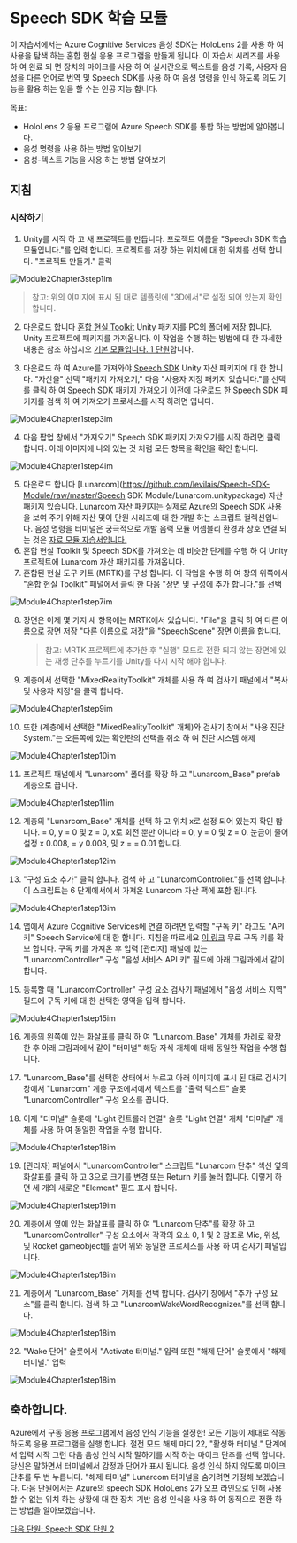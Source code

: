 # <a name="speech-sdk-learning-module"></a>Speech SDK 학습 모듈

이 자습서에서는 Azure Cognitive Services 음성 SDK는 HoloLens 2를 사용 하 여 사용을 탐색 하는 혼합 현실 응용 프로그램을 만들게 됩니다. 이 자습서 시리즈를 사용 하 여 완료 되 면 장치의 마이크를 사용 하 여 실시간으로 텍스트를 음성 기록, 사용자 음성을 다른 언어로 번역 및 Speech SDK를 사용 하 여 음성 명령을 인식 하도록 의도 기능을 활용 하는 일을 할 수는 인공 지능 합니다.

목표:

- HoloLens 2 응용 프로그램에 Azure Speech SDK를 통합 하는 방법에 알아봅니다.
- 음성 명령을 사용 하는 방법 알아보기
- 음성-텍스트 기능을 사용 하는 방법 알아보기

## <a name="instructions"></a>지침

### <a name="getting-started"></a>시작하기

1. Unity를 시작 하 고 새 프로젝트를 만듭니다. 프로젝트 이름을 "Speech SDK 학습 모듈입니다."를 입력 합니다. 프로젝트를 저장 하는 위치에 대 한 위치를 선택 합니다. "프로젝트 만들기." 클릭

![Module2Chapter3step1im](images/module4chapter1step1im.PNG)

> 참고: 위의 이미지에 표시 된 대로 템플릿에 "3D에서"로 설정 되어 있는지 확인 합니다.

2. 다운로드 합니다 [혼합 현실 Toolkit](https://github.com/microsoft/MixedRealityToolkit-Unity/releases/download/v2.0.0-RC2/Microsoft.MixedReality.Toolkit.Unity.Foundation-v2.0.0-RC2.unitypackage) Unity 패키지를 PC의 폴더에 저장 합니다. Unity 프로젝트에 패키지를 가져옵니다. 이 작업을 수행 하는 방법에 대 한 자세한 내용은 참조 하십시오 [기본 모듈입니다. 1 단원](mrlearning-base-ch1.md)합니다. 

3. 다운로드 하 여 Azure를 가져와야 [Speech SDK](https://aka.ms/csspeech/unitypackage) Unity 자산 패키지에 대 한 합니다. "자산을" 선택 "패키지 가져오기," 다음 "사용자 지정 패키지 있습니다."를 선택를 클릭 하 여 Speech SDK 패키지 가져오기 이전에 다운로드 한 Speech SDK 패키지를 검색 하 여 가져오기 프로세스를 시작 하려면 엽니다. 

![Module4Chapter1step3im](images/module4chapter1step3im.PNG)

4. 다음 팝업 창에서 "가져오기" Speech SDK 패키지 가져오기를 시작 하려면 클릭 합니다. 아래 이미지에 나와 있는 것 처럼 모든 항목을 확인을 확인 합니다.

![Module4Chapter1step4im](images/module4chapter1step4im.PNG)


5. 다운로드 합니다 [Lunarcom](https://github.com/levilais/Speech-SDK-Module/raw/master/Speech SDK Module/Lunarcom.unitypackage) 자산 패키지 있습니다. Lunarcom 자산 패키지는 실제로 Azure의 Speech SDK 사용을 보여 주기 위해 자산 및이 단원 시리즈에 대 한 개발 하는 스크립트 컬렉션입니다. 음성 명령을 터미널은 궁극적으로 개발 음력 모듈 어셈블리 환경과 상호 연결 되는 것은 [자료 모듈 자습서입니다.](mrlearning-base-ch6.md)
6. 혼합 현실 Toolkit 및 Speech SDK를 가져오는 데 비슷한 단계를 수행 하 여 Unity 프로젝트에 Lunarcom 자산 패키지를 가져옵니다.
7. 혼합된 현실 도구 키트 (MRTK)를 구성 합니다. 이 작업을 수행 하 여 창의 위쪽에서 "혼합 현실 Toolkit" 패널에서 클릭 한 다음 "장면 및 구성에 추가 합니다."를 선택

![Module4Chapter1step7im](images/module4chapter1step7im.PNG)

8. 장면은 이제 몇 가지 새 항목에는 MRTK에서 있습니다. "File"을 클릭 하 여 다른 이름으로 장면 저장 "다른 이름으로 저장"을 "SpeechScene" 장면 이름을 합니다. 

   > 참고: MRTK 프로젝트에 추가한 후 "실행" 모드로 전환 되지 않는 장면에 있는 재생 단추를 누르기를 Unity를 다시 시작 해야 합니다. 

9. 계층에서 선택한 "MixedRealityToolkit" 개체를 사용 하 여 검사기 패널에서 "복사 및 사용자 지정"을 클릭 합니다.

![Module4Chapter1step9im](images/module4chapter1step9im.PNG)

10. 또한 (계층에서 선택한 "MixedRealityToolkit" 개체)와 검사기 창에서 "사용 진단 System."는 오른쪽에 있는 확인란의 선택을 취소 하 여 진단 시스템 해제

![Module4Chapter1step10im](images/module4chapter1step10im.PNG)

11. 프로젝트 패널에서 "Lunarcom" 폴더를 확장 하 고 "Lunarcom_Base" prefab 계층으로 끕니다.

![Module4Chapter1step11im](images/module4chapter1step11im.PNG)

12. 계층의 "Lunarcom_Base" 개체를 선택 하 고 위치 x로 설정 되어 있는지 확인 합니다. = 0, y = 0 및 z = 0, x로 회전 뿐만 아니라 = 0, y = 0 및 z = 0. 눈금이 줄어 설정 x 0.008, = y 0.008, 및 z = = 0.01 합니다.

![Module4Chapter1step12im](images/module4chapter1step12im.PNG)

13. "구성 요소 추가" 클릭 합니다. 검색 하 고 "LunarcomController."를 선택 합니다. 이 스크립트는 6 단계에서에서 가져온 Lunarcom 자산 팩에 포함 됩니다.

![Module4Chapter1step13im](images/module4chapter1step13im.PNG)

14. 앱에서 Azure Cognitive Services에 연결 하려면 입력할 "구독 키" 라고도 "API 키" Speech Service에 대 한 합니다. 지침을 따르세요 [이 링크](https://docs.microsoft.com/en-us/azure/cognitive-services/speech-service/get-started) 무료 구독 키를 확보 합니다. 구독 키를 가져온 후 입력 [관리자] 패널에 있는 "LunarcomController" 구성 "음성 서비스 API 키" 필드에 아래 그림과에서 같이 합니다.

15. 등록할 때 "LunarcomController" 구성 요소 검사기 패널에서 "음성 서비스 지역" 필드에 구독 키에 대 한 선택한 영역을 입력 합니다.

![Module4Chapter1step15im](images/module4chapter1step15im.PNG)

16. 계층의 왼쪽에 있는 화살표를 클릭 하 여 "Lunarcom_Base" 개체를 차례로 확장 한 후 아래 그림과에서 같이 "터미널" 해당 자식 개체에 대해 동일한 작업을 수행 합니다.

17. "Lunarcom_Base"를 선택한 상태에서 누르고 아래 이미지에 표시 된 대로 검사기 창에서 "Lunarcom" 계층 구조에서에서 텍스트를 "출력 텍스트" 슬롯 "LunarcomController" 구성 요소를 끕니다.
18. 이제 "터미널" 슬롯에 "Light 컨트롤러 연결" 슬롯 "Light 연결" 개체 "터미널" 개체를 사용 하 여 동일한 작업을 수행 합니다.

![Module4Chapter1step18im](images/module4chapter1step18im.PNG)

19. [관리자] 패널에서 "LunarcomController" 스크립트 "Lunarcom 단추" 섹션 옆의 화살표를 클릭 하 고 3으로 크기를 변경 또는 Return 키를 눌러 합니다. 이렇게 하면 세 개의 새로운 "Element" 필드 표시 합니다.

![Module4Chapter1step19im](images/module4chapter1step19im.PNG)

20. 계층에서 옆에 있는 화살표를 클릭 하 여 "Lunarcom 단추"를 확장 하 고 "LunarcomController" 구성 요소에서 각각의 요소 0, 1 및 2 참조로 Mic, 위성, 및 Rocket gameobject를 끌어 위와 동일한 프로세스를 사용 하 여 검사기 패널입니다. 

![Module4Chapter1step18im](images/module4chapter1step20im.PNG)

21. 계층에서 "Lunarcom_Base" 개체를 선택 합니다. 검사기 창에서 "추가 구성 요소"를 클릭 합니다. 검색 하 고 "LunarcomWakeWordRecognizer."를 선택 합니다.

![Module4Chapter1step18im](images/module4chapter1step21im.PNG)

22. "Wake 단어" 슬롯에서 "Activate 터미널." 입력 또한 "해제 단어" 슬롯에서 "해제 터미널." 입력

![Module4Chapter1step18im](images/module4chapter1step22im.PNG)

## <a name="congratulations"></a>축하합니다.

Azure에서 구동 응용 프로그램에서 음성 인식 기능을 설정한! 모든 기능이 제대로 작동 하도록 응용 프로그램을 실행 합니다. 절전 모드 해제 마디 22, "활성화 터미널." 단계에서 입력 시작 그런 다음 음성 인식 시작 말하기를 시작 하는 마이크 단추를 선택 합니다. 당신은 말하면서 터미널에서 감정과 단어가 표시 됩니다. 음성 인식 하지 않도록 마이크 단추를 두 번 누릅니다. "해제 터미널" Lunarcom 터미널을 숨기려면 가정해 보겠습니다. 다음 단원에서는 Azure의 speech SDK HoloLens 2가 오프 라인으로 인해 사용할 수 없는 위치 하는 상황에 대 한 장치 기반 음성 인식을 사용 하 여 동적으로 전환 하는 방법을 알아보겠습니다.

[다음 단원: Speech SDK 단원 2](mrlearning-speechSDK-ch2.md)

